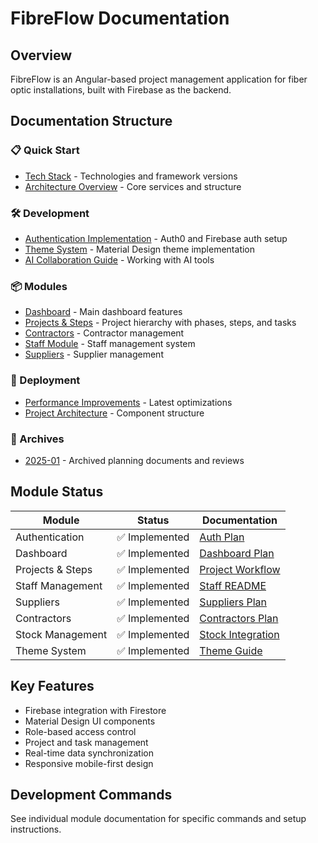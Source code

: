 # FibreFlow Documentation

## Overview
FibreFlow is an Angular-based project management application for fiber optic installations, built with Firebase as the backend.

## Documentation Structure

### 📋 Quick Start
- [Tech Stack](techStack.md) - Technologies and framework versions
- [Architecture Overview](src/app/core/services/) - Core services and structure

### 🛠️ Development
- [Authentication Implementation](auth-implementation-plan.md) - Auth0 and Firebase auth setup
- [Theme System](theme-system-guide.md) - Material Design theme implementation
- [AI Collaboration Guide](ai-theme-collaboration-guide.md) - Working with AI tools

### 📦 Modules
- [Dashboard](dashboard-implementation-plan.md) - Main dashboard features
- [Projects & Steps](PROJECT_MATERIAL_WORKFLOW.md) - Project hierarchy with phases, steps, and tasks
- [Contractors](contractor-implementation-plan.md) - Contractor management
- [Staff Module](../src/app/features/staff/README.md) - Staff management system
- [Suppliers](../src/app/core/suppliers/docs/suppliers-module-plan.md) - Supplier management

### 🚀 Deployment
- [Performance Improvements](performance-improvements-report.md) - Latest optimizations
- [Project Architecture](project-card-component-architecture.md) - Component structure

### 📁 Archives
- [2025-01](archives/2025-01/) - Archived planning documents and reviews

## Module Status

| Module | Status | Documentation |
|--------|--------|---------------|
| Authentication | ✅ Implemented | [Auth Plan](auth-implementation-plan.md) |
| Dashboard | ✅ Implemented | [Dashboard Plan](dashboard-implementation-plan.md) |
| Projects & Steps | ✅ Implemented | [Project Workflow](PROJECT_MATERIAL_WORKFLOW.md) |
| Staff Management | ✅ Implemented | [Staff README](../src/app/features/staff/README.md) |
| Suppliers | ✅ Implemented | [Suppliers Plan](../src/app/core/suppliers/docs/suppliers-module-plan.md) |
| Contractors | ✅ Implemented | [Contractors Plan](contractor-implementation-plan.md) |
| Stock Management | ✅ Implemented | [Stock Integration](STOCK_BOQ_INTEGRATION_GUIDE.md) |
| Theme System | ✅ Implemented | [Theme Guide](theme-system-guide.md) |

## Key Features
- Firebase integration with Firestore
- Material Design UI components
- Role-based access control
- Project and task management
- Real-time data synchronization
- Responsive mobile-first design

## Development Commands
See individual module documentation for specific commands and setup instructions.